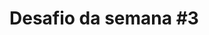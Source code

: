 # Desafio da semana #3

<html>
<script>


// Declarar uma variável qualquer, que receba um objeto vazio.

var objeto = {};

/*
Declarar uma variável `pessoa`, que receba suas informações pessoais.
As propriedades e tipos de valores para cada propriedade desse objeto devem ser:
- `nome` - String
- `sobrenome` - String
- `sexo` - String
- `idade` - Number
- `altura` - Number
- `peso` - Number
- `andando` - Boolean - recebe "falso" por padrão
- `caminhouQuantosMetros` - Number - recebe "zero" por padrão
*/......

var pessoa = {
	nome: "Leonardo",
	sobrenome: "Carvalho",
	sexo: "Masculino",
	idade: 28,
	altura: 1.70,
	peso: 63,
	andando: false,
	caminhouQuantosMetros: 0

};

/*
Adicione um método ao objeto `pessoa` chamado `fazerAniversario`. O método deve
alterar o valor da propriedade `idade` dessa pessoa, somando `1` a cada vez que
for chamado.
*/

pessoa.fazerAniversario = function() {
	pessoa.idade++;
};

/*
Adicione um método ao objeto `pessoa` chamado `andar`, que terá as seguintes
características:
- Esse método deve receber por parâmetro um valor que representará a quantidade
de metros caminhados;
- Ele deve alterar o valor da propriedade `caminhouQuantosMetros`, somando ao
valor dessa propriedade a quantidade passada por parâmetro;
- Ele deverá modificar o valor da propriedade `andando` para o valor
booleano que representa "verdadeiro";
*/

pessoa.andar = function(metros) {
	pessoa.caminhouQuantosMetros += metros;
	pessoa.andando = true;
};

/*
Adicione um método ao objeto `pessoa` chamado `parar`, que irá modificar o valor
da propriedade `andando` para o valor booleano que representa "falso".
*/

pessoa.parar = function () {
	pessoa.andando = false;
};

/*
Crie um método chamado `nomeCompleto`, que retorne a frase:
- "Olá! Meu nome é [NOME] [SOBRENOME]!"
*/

pessoa.nomeCompleto = function() {
	return "Olá! Meu nome é " + pessoa.nome + " " + pessoa.sobrenome + "!";
};

/*
Crie um método chamado `mostrarIdade`, que retorne a frase:
- "Olá, eu tenho [IDADE] anos!"
*/

pessoa.mostrarIdade = function () {
	return "Olá, eu tenho " + pessoa.idade + " " + "anos!";
};

/*
Crie um método chamado `mostrarPeso`, que retorne a frase:
- "Eu peso [PESO]Kg."
*/

pessoa.mostrarPeso = function () {
	return "Eu peso " + pessoa.peso+"Kg.";
};

/*
Crie um método chamado `mostrarAltura` que retorne a frase:
- "Minha altura é [ALTURA]m."
*/

pessoa.mostrarAltura = function () {
	return "Minha altura é " + pessoa.altura+"m.";
};

/*
Agora vamos brincar um pouco com o objeto criado:
Qual o nome completo da pessoa? (Use a instrução para responder e comentários
inline ao lado da instrução para mostrar qual foi a resposta retornada)
*/

pessoa.nomeCompleto(); // "Olá! Meu nome é " Leonardo Carvalho !

/*
Qual a idade da pessoa? (Use a instrução para responder e comentários
inline ao lado da instrução para mostrar qual foi a resposta retornada)
*/

pessoa.mostrarIdade(); // "Olá, eu tenho 28 anos!"

/*
Qual o peso da pessoa? (Use a instrução para responder e comentários
inline ao lado da instrução para mostrar qual foi a resposta retornada)
*/

pessoa.mostrarPeso(); //"Eu peso 63Kg."

/*
Qual a altura da pessoa? (Use a instrução para responder e comentários
inline ao lado da instrução para mostrar qual foi a resposta retornada)
*/

pessoa.mostrarAltura(); // "Minha altura é 1.7m." 

/*
Faça a `pessoa` fazer 3 aniversários.
*/

pessoa.fazerAniversario();
pessoa.fazerAniversario();
pessoa.fazerAniversario();

/*
Quantos anos a `pessoa` tem agora? (Use a instrução para responder e
comentários inline ao lado da instrução para mostrar qual foi a resposta
retornada)
*/

pessoa.mostrarIdade(); // "Olá, eu tenho 31 anos!"


/*
Agora, faça a `pessoa` caminhar alguns metros, invocando o método `andar` 3x,
com metragens diferentes passadas por parâmetro.
*/

pessoa.andar(10);
pessoa.andar(20);
pessoa.andar(30);


/*
A pessoa ainda está andando? (Use a instrução para responder e comentários
inline ao lado da instrução para mostrar qual foi a resposta retornada)
*/

pessoa.andando; // true


/*
Se a pessoa ainda está andando, faça-a parar.
*/

pessoa.parar();

/*
E agora: a pessoa ainda está andando? (Use uma instrução para responder e
comentários inline ao lado da instrução para mostrar a resposta retornada)
*/

pessoa.andando; // false

/*
Quantos metros a pessoa andou? (Use uma instrução para responder e comentários
inline ao lado da instrução para mostrar a resposta retornada)
*/

pessoa.caminhouQuantosMetros; // 60m.

/*
Agora vamos deixar a brincadeira um pouco mais divertida! :D
Crie um método para o objeto `pessoa` chamado `apresentacao`. Esse método deve
retornar a string:
- "Olá, eu sou o [NOME COMPLETO], tenho [IDADE] anos, [ALTURA], meu peso é [PESO] e, só hoje, eu já caminhei [CAMINHOU QUANTOS METROS] metros!"
*/

pessoa.apresentacao = function() {
	var sexo = 'o';
	var idadeAnos = 'anos';
	var metrosCaminhados = 'metros';


	if (pessoa.sexo === 'Feminino') {
		sexo = 'a';
	};
	if (pessoa.idade === 1) {
		idadeAnos = 'ano';
	};
	if (pessoa.caminhouQuantosMetros === 1) {
		metrosCaminhados = 'metro';
	};

	return 'Olá, eu sou ' + sexo + ' ' + pessoa.nome + ' ' + pessoa.sobrenome + ', tenho ' + pessoa.idade + ' ' + idadeAnos + ', ' + pessoa.altura + 'm, meu peso é ' + pessoa.peso +'kg e, só hoje, eu já caminhei ' + pessoa.caminhouQuantosMetros + ' ' + metrosCaminhados + '!'
	};	

	
teste



</script>
</html>
